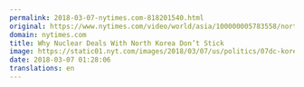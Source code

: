 ```yaml
---
permalink: 2018-03-07-nytimes.com-818201540.html
original: https://www.nytimes.com/video/world/asia/100000005783558/north-korea-failed-nuclear-diplomacy-talks.html?partner=rss&amp;emc=rss
domain: nytimes.com
title: Why Nuclear Deals With North Korea Don’t Stick
image: https://static01.nyt.com/images/2018/03/07/us/politics/07dc-koreahistory/07dc-koreahistory-mediumThreeByTwo440-v2.jpg
date: 2018-03-07 01:28:06
translations: en
---
```


